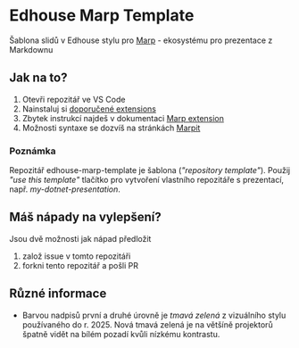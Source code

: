 # Edhouse Marp Template

Šablona slidů v Edhouse stylu pro [Marp](https://github.com/marp-team/marp/) - ekosystému pro prezentace z Markdownu

## Jak na to?

1. Otevři repozitář ve VS Code
2. Nainstaluj si [doporučené extensions](.vscode/extensions.json)
3. Zbytek instrukcí najdeš v dokumentaci [Marp extension](https://marketplace.visualstudio.com/items?itemName=marp-team.marp-vscode)
4. Možnosti syntaxe se dozvíš na stránkách [Marpit](https://marpit.marp.app/)

### Poznámka

Repozitář edhouse-marp-template je šablona (*"repository template"*). Použij *"use this template"* tlačítko pro vytvoření vlastního repozitáře s prezentací, např. *my-dotnet-presentation*.

## Máš nápady na vylepšení?

Jsou dvě možnosti jak nápad předložit

1. založ issue v tomto repozitáři
2. forkni tento repozitář a pošli PR

## Různé informace

* Barvou nadpisů první a druhé úrovně je *tmavá zelená* z vizuálního stylu
používaného do r. 2025. Nová tmavá zelená je na většíně projektorů špatně vidět na bílém pozadí kvůli nízkému kontrastu.
